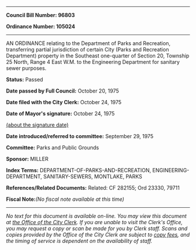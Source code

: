 

********

**Council Bill Number: 96803**
   
**Ordinance Number: 105024**
********

 AN ORDINANCE relating to the Department of Parks and Recreation, transferring partial jurisdiction of certain City (Parks and Recreation Department) property in the Southeast one-quarter of Section 20, Township 25 North, Range 4 East W.M. to the Engineering Department for sanitary sewer purposes.

**Status:** Passed
   
**Date passed by Full Council:** October 20, 1975
   
**Date filed with the City Clerk:** October 24, 1975
   
**Date of Mayor's signature:** October 24, 1975
   
[(about the signature date)](/~public/approvaldate.htm)
   
   
   
**Date introduced/referred to committee:** September 29, 1975
   
**Committee:** Parks and Public Grounds
   
**Sponsor:** MILLER
   
   
**Index Terms:** DEPARTMENT-OF-PARKS-AND-RECREATION, ENGINEERING-DEPARTMENT, SANITARY-SEWERS, MONTLAKE, PARKS

**References/Related Documents:** Related: CF 282155; Ord 23330, 79711

**Fiscal Note:**_(No fiscal note available at this time)_
********

_No text for this document is available on-line. You may view this document at [the Office of the City Clerk](http://www.seattle.gov/leg/clerk/contactUs.htm). If you are unable to visit the Clerk's Office, you may request a copy or scan be made for you by Clerk staff. Scans and copies provided by the Office of the City Clerk are subject to [copy fees](http://clerk.seattle.gov/~public/clerkfees.htm), and the timing of service is dependent on the availability of staff._

